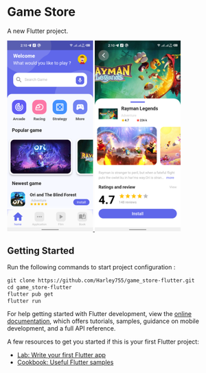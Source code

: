 


# Game Store 

A new Flutter project.

<div>

  <a href="#">
    <img width="200"
    heigth="500"
      alt="Home Screen"
      src="https://github.com/Harley755/game_store-flutter/blob/master/assets/screenshots/Screenshot_1.png"
    />
  </a>
 
  <a href="#" >
    <img width="200"
    heigth="500"
      alt="Detail Screen"
      src="https://github.com/Harley755/game_store-flutter/blob/master/assets/screenshots/Screenshot_2.png"
    />
  </a>

</div>

## Getting Started

Run the following commands to start project configuration : 
```
git clone https://github.com/Harley755/game_store-flutter.git
cd game_store-flutter
flutter pub get
flutter run
```

For help getting started with Flutter development, view the
[online documentation](https://docs.flutter.dev/), which offers tutorials,
samples, guidance on mobile development, and a full API reference.

A few resources to get you started if this is your first Flutter project:

- [Lab: Write your first Flutter app](https://docs.flutter.dev/get-started/codelab)
- [Cookbook: Useful Flutter samples](https://docs.flutter.dev/cookbook)


